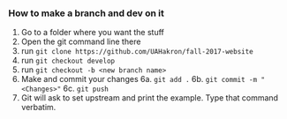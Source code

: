 ### How to make a branch and dev on it

1. Go to a folder where you want the stuff
2. Open the git command line there
3. run `git clone https://github.com/UAHakron/fall-2017-website`
4. run `git checkout develop`
5. run `git checkout -b <new branch name>`
6. Make and commit your changes
6a. `git add .`
6b. `git commit -m "<Changes>"`
6c. `git push`
7. Git will ask to set upstream and print the example.  Type that command verbatim.

